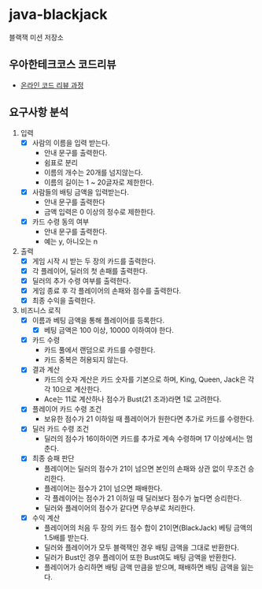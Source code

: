 # java-blackjack

블랙잭 미션 저장소

## 우아한테크코스 코드리뷰

- [온라인 코드 리뷰 과정](https://github.com/woowacourse/woowacourse-docs/blob/master/maincourse/README.md)

## 요구사항 분석

1. 입력
    - [x] 사람의 이름을 입력 받는다.
        - 안내 문구를 출력한다.
        - 쉼표로 분리
        - 이름의 개수는 20개를 넘지않는다.
        - 이름의 길이는 1 ~ 20글자로 제한한다.
    - [X] 사람들의 배팅 금액을 입력받는다.
        - 안내 문구를 출력한다
        - 금액 입력은 0 이상의 정수로 제한한다.
    - [x] 카드 수령 동의 여부
        - 안내 문구를 출력한다.
        - 예는 y, 아니오는 n
2. 출력
    - [x] 게임 시작 시 받는 두 장의 카드를 출력한다.
    - [x] 각 플레이어, 딜러의 첫 손패를 출력한다.
    - [x] 딜러의 추가 수령 여부를 출력한다.
    - [x] 게임 종료 후 각 플레이어의 손패와 점수를 출력한다.
    - [X] 최종 수익을 출력한다.

3. 비즈니스 로직
    - [x] 이름과 베팅 금액을 통해 플레이어를 등록한다.
      - [x] 베팅 금액은 100 이상, 10000 이하여야 한다.
    - [x] 카드 수령
        - 카드 풀에서 랜덤으로 카드를 수령한다.
        - 카드 중복은 허용되지 않는다.
    - [x] 결과 계산
        - 카드의 숫자 계산은 카드 숫자를 기본으로 하며, King, Queen, Jack은 각각 10으로 계산한다.
        - Ace는 11로 계산하나 점수가 Bust(21 초과)라면 1로 고려한다.
    - [X] 플레이어 카드 수령 조건
        - 보유한 점수가 21 이하일 때 플레이어가 원한다면 추가로 카드를 수령한다.
    - [x] 딜러 카드 수령 조건
        - 딜러의 점수가 16이하이면 카드를 추가로 계속 수령하며 17 이상에서는 멈춘다.
    - [x] 최종 승패 판단
        - 플레이어는 딜러의 점수가 21이 넘으면 본인의 손패와 상관 없이 무조건 승리한다.
        - 플레이어는 점수가 21이 넘으면 패배한다.
        - 각 플레이어는 점수가 21 이하일 때 딜러보다 점수가 높다면 승리한다.
        - 딜러와 플레이어의 점수가 같다면 무승부로 처리한다.
    - [x] 수익 계산
        - 플레이어의 처음 두 장의 카드 점수 합이 21이면(BlackJack) 베팅 금액의 1.5배를 받는다.
        - 딜러와 플레이어가 모두 블랙잭인 경우 배팅 금액을 그대로 반환한다.
        - 딜러가 Bust인 경우 플레이어 또한 Bust여도 배팅 금액을 반환한다.
        - 플레이어가 승리하면 배팅 금액 만큼을 받으며, 패배하면 배팅 금액을 잃는다.
